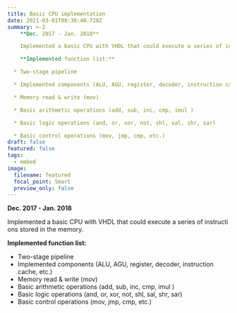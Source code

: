 ```yaml
---
title: Basic CPU implementation
date: 2021-03-01T08:38:40.728Z
summary: >-2
    **Dec. 2017 - Jan. 2018**

    Implemented a basic CPU with VHDL that could execute a series of instructions stored in the memory.

    **Implemented function list:**

  * Two-stage pipeline

  * Implemented components (ALU, AGU, register, decoder, instruction cache, etc.)

  * Memory read & write (mov)

  * Basic arithmetic operations (add, sub, inc, cmp, imul )

  * Basic logic operations (and, or, xor, not, shl, sal, shr, sar)

  * Basic control operations (mov, jmp, cmp, etc.)
draft: false
featured: false
tags:
  - embed
image:
  filename: featured
  focal_point: Smart
  preview_only: false
---
```

  **Dec. 2017 - Jan. 2018**

  Implemented a basic CPU with VHDL that could execute a series of instructions stored in the memory.

  **Implemented function list:**

* Two-stage pipeline
* Implemented components (ALU, AGU, register, decoder, instruction cache, etc.)
* Memory read & write (mov)
* Basic arithmetic operations (add, sub, inc, cmp, imul )
* Basic logic operations (and, or, xor, not, shl, sal, shr, sar)
* Basic control operations (mov, jmp, cmp, etc.)
